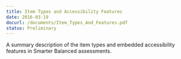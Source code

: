 ```yaml
---
title: Item Types and Accessibility Features
date: 2016-03-19
docurl: /documents/Item_Types_And_Features.pdf
status: Preliminary
---
```

A summary description of the item types and embedded accessibility features in Smarter Balanced assessments.
